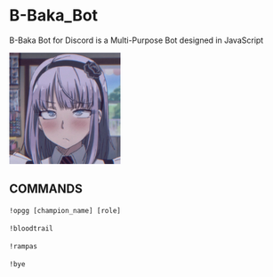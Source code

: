 # B-Baka_Bot
B-Baka Bot for Discord is a Multi-Purpose Bot designed in JavaScript

<img src=img/baka_bot_profile_img.jpg width=200px>

</br>

## COMMANDS
```
!opgg [champion_name] [role]

!bloodtrail

!rampas

!bye
```
